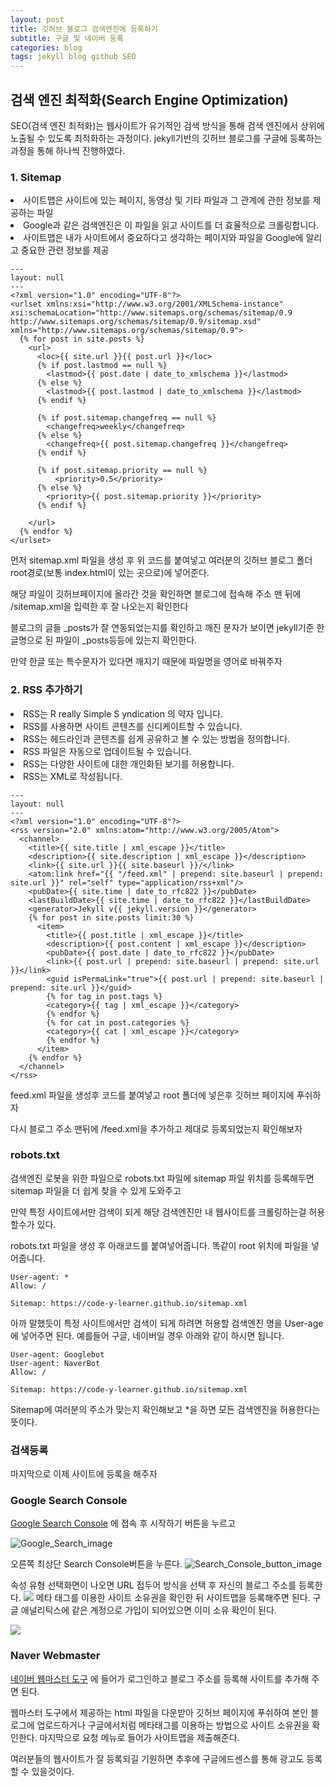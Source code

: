 ```yaml
---
layout: post
title: 깃허브 블로그 검색엔진에 등록하기
subtitle: 구글 및 네이버 등록
categories: blog
tags: jekyll blog github SEO
---
```


## 검색 엔진 최적화(Search Engine Optimization)
SEO(검색 엔진 최적화)는 웹사이트가 유기적인 검색 방식을 통해 검색 엔진에서 상위에 노출될 수 있도록 최적화하는 과정이다.
jekyll기반의 깃허브 블로그를 구글에 등록하는 과정을 통해 하나씩 진행하였다.


### 1. Sitemap
<li>사이트맵은 사이트에 있는 페이지, 동영상 및 기타 파일과 그 관계에 관한 정보를 제공하는 파일</li>
<li>Google과 같은 검색엔진은 이 파일을 읽고 사이트를 더 효율적으로 크롤링합니다.</li>
<li> 사이트맵은 내가 사이트에서 중요하다고 생각하는 페이지와 파일을 Google에 알리고 중요한 관련 정보를 제공</li>

~~~
---
layout: null
---
<?xml version="1.0" encoding="UTF-8"?>
<urlset xmlns:xsi="http://www.w3.org/2001/XMLSchema-instance" xsi:schemaLocation="http://www.sitemaps.org/schemas/sitemap/0.9 http://www.sitemaps.org/schemas/sitemap/0.9/sitemap.xsd" xmlns="http://www.sitemaps.org/schemas/sitemap/0.9">
  {% for post in site.posts %}
    <url>
      <loc>{{ site.url }}{{ post.url }}</loc>
      {% if post.lastmod == null %}
        <lastmod>{{ post.date | date_to_xmlschema }}</lastmod>
      {% else %}
        <lastmod>{{ post.lastmod | date_to_xmlschema }}</lastmod>
      {% endif %}

      {% if post.sitemap.changefreq == null %}
        <changefreq>weekly</changefreq>
      {% else %}
        <changefreq>{{ post.sitemap.changefreq }}</changefreq>
      {% endif %}

      {% if post.sitemap.priority == null %}
          <priority>0.5</priority>
      {% else %}
        <priority>{{ post.sitemap.priority }}</priority>
      {% endif %}

    </url>
  {% endfor %}
</urlset>
~~~

먼저 sitemap.xml 파일을 생성 후 위 코드를 붙여넣고 여러분의 깃허브 블로그 폴더 root경로(보통 index.html이 있는 곳으로)에 넣어준다.

해당 파일이 깃허브페이지에 올라간 것을 확인하면 블로그에 접속해 주소 맨 뒤에 /sitemap.xml을 입력한 후 잘 나오는지 확인한다

블로그의 글들 _posts가 잘 연동되었는지를 확인하고 깨진 문자가 보이면 jekyll기준 한글명으로 된 파일이 _posts등등에 있는지 확인한다.

만약 한글 또는 특수문자가 있다면 깨지기 때문에 파일명을 영어로 바꿔주자

### 2. RSS 추가하기 

<li>RSS는 R really Simple S yndication 의 약자 입니다.</li>
<li>RSS를 사용하면 사이트 콘텐츠를 신디케이트할 수 있습니다.</li>
<li>RSS는 헤드라인과 콘텐츠를 쉽게 공유하고 볼 수 있는 방법을 정의합니다.</li>
<li>RSS 파일은 자동으로 업데이트될 수 있습니다.</li>
<li>RSS는 다양한 사이트에 대한 개인화된 보기를 허용합니다.</li>
<li>RSS는 XML로 작성됩니다.</li>

~~~
---
layout: null
---
<?xml version="1.0" encoding="UTF-8"?>
<rss version="2.0" xmlns:atom="http://www.w3.org/2005/Atom">
  <channel>
    <title>{{ site.title | xml_escape }}</title>
    <description>{{ site.description | xml_escape }}</description>
    <link>{{ site.url }}{{ site.baseurl }}/</link>
    <atom:link href="{{ "/feed.xml" | prepend: site.baseurl | prepend: site.url }}" rel="self" type="application/rss+xml"/>
    <pubDate>{{ site.time | date_to_rfc822 }}</pubDate>
    <lastBuildDate>{{ site.time | date_to_rfc822 }}</lastBuildDate>
    <generator>Jekyll v{{ jekyll.version }}</generator>
    {% for post in site.posts limit:30 %}
      <item>
        <title>{{ post.title | xml_escape }}</title>
        <description>{{ post.content | xml_escape }}</description>
        <pubDate>{{ post.date | date_to_rfc822 }}</pubDate>
        <link>{{ post.url | prepend: site.baseurl | prepend: site.url }}</link>
        <guid isPermaLink="true">{{ post.url | prepend: site.baseurl | prepend: site.url }}</guid>
        {% for tag in post.tags %}
        <category>{{ tag | xml_escape }}</category>
        {% endfor %}
        {% for cat in post.categories %}
        <category>{{ cat | xml_escape }}</category>
        {% endfor %}
      </item>
    {% endfor %}
  </channel>
</rss>
~~~

feed.xml 파일을 생성후 코드를 붙여넣고 root 폴더에 넣은후 깃허브 페이지에 푸쉬하자

다시 블로그 주소 맨뒤에 /feed.xml을 추가하고 제대로 등록되었는지 확인해보자

###  robots.txt
검색엔진 로봇을 위한 파일으로 robots.txt 파일에 sitemap 파일 위치를 등록해두면 sitemap 파일을 더 쉽게 찾을 수 있게 도와주고 

만약 특정 사이트에서만 검색이 되게 해당 검색엔진만 내 웹사이트를 크롤링하는걸 허용 할수가 있다.

robots.txt 파일을 생성 후 아래코드를 붙여넣어줍니다. 똑같이 root 위치에 파일을 넣어줍니다.

~~~
User-agent: *
Allow: /

Sitemap: https://code-y-learner.github.io/sitemap.xml
~~~

아까 말했듯이 특정 사이트에서만 검색이 되게 하려면 허용할 검색엔진 명을 User-age에 넣어주면 된다.
예를들어 구글, 네이버일 경우 아래와 같이 하시면 됩니다.

~~~
User-agent: Googlebot
User-agent: NaverBot
Allow: /

Sitemap: https://code-y-learner.github.io/sitemap.xml
~~~

Sitemap에 여러분의 주소가 맞는지 확인해보고 *을 하면 모든 검색엔진을 허용한다는 뜻이다.

### 검색등록
마지막으로 이제 사이트에 등록을 해주자

### Google Search Console
[Google Search Console](https://developers.google.com/search#?modal_active=none) 에 접속 후
시작하기 버튼을 누르고

![Google_Search_image](https://elliethe.sirv.com/Images/googlesearch.PNG)

오른쪽 최상단 Search Console버튼을 누른다.
![Search_Console_button_image](https://elliethe.sirv.com/Images/search%EB%B2%84%ED%8A%BC.PNG)

속성 유형 선택화면이 나오면 URL 접두어 방식을 선택 후 자신의 블로그 주소를 등록한다.
![](https://elliethe.sirv.com/Images/4.PNG)
메타 태그를 이용한 사이트 소유권을 확인한 뒤 사이트맵을 등록해주면 된다. 구글 애널리틱스에 같은 계정으로 가입이 되어있으면 이미 소유 확인이 된다.

![](https://elliethe.sirv.com/Images/register-sitemap.PNG)

### Naver Webmaster
[네이버 웹마스터 도구](https://searchadvisor.naver.com/) 에 들어가 로그인하고 블로그 주소를 등록해 사이트를 추가해 주면 된다.

웹마스터 도구에서 제공하는 html 파일을 다운받아 깃허브 페이지에 푸쉬하여 본인 블로그에 업로드하거나 구글에서처럼 메타태그를 이용하는 방법으로 사이트 소유권을 확인한다.
마지막으로 요청 메뉴로 들어가 사이트맵을 제출해준다.

여러분들의 웹사이트가 잘 등록되길 기원하면 추후에 구글에드센스를 통해 광고도 등록할 수 있을것이다.

